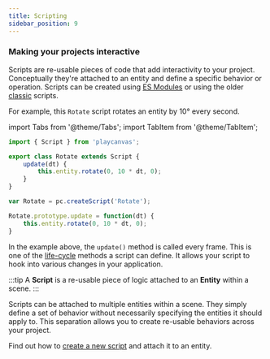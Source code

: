 ```yaml
---
title: Scripting
sidebar_position: 9
---
```


### Making your projects interactive

Scripts are re-usable pieces of code that add interactivity to your project. Conceptually they're attached to an entity and define a specific behavior or operation.
Scripts can be created using [ES Modules](./esm-scripts.md) or using the older [classic](./classic/script-attributes.md) scripts.

For example, this `Rotate` script rotates an entity by 10° every second.

import Tabs from '@theme/Tabs';
import TabItem from '@theme/TabItem';

<Tabs defaultValue="esm" groupId='script-code'>
<TabItem value="esm" label="ESM">

```javascript
import { Script } from 'playcanvas';

export class Rotate extends Script {
    update(dt) {
        this.entity.rotate(0, 10 * dt, 0);
    }
}

```

</TabItem>
<TabItem value="classic" label="Classic">

```javascript
var Rotate = pc.createScript('Rotate');

Rotate.prototype.update = function(dt) {
    this.entity.rotate(0, 10 * dt, 0);
}
```

</TabItem>
</Tabs>

In the example above, the  `update()` method is called every frame. This is one of the [life-cycle](./anatomy.md) methods a script can define. It allows your script to hook into various changes in your application.

:::tip
A **Script** is a re-usable piece of logic attached to an **Entity** within a scene.
:::

Scripts can be attached to multiple entities within a scene. They simply define a set of behavior without necessarily specifying the entities it should apply to. This separation allows you to create re-usable behaviors across your project.

Find out how to [create a new script](./creating-new.md) and attach it to an entity.
